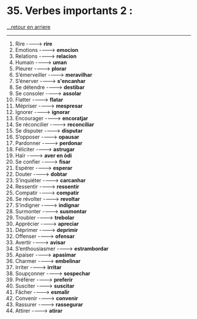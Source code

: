 # 35. Verbes importants 2 : 

[...retour en arriere](../../../menu_fiches.md)

---

1. Rire  ----> **rire**
2. Emotions  ----> **emocion**
3. Relations  ----> **relacion**
4. Humain  ----> **uman**
5. Pleurer  ----> **plorar**
6. S’émerveiller  ----> **meravilhar**
7. S’énerver  ----> **s'encanhar**
8. Se détendre  ----> **destibar**
9. Se consoler  ----> **assolar**
10. Flatter  ----> **flatar**
11. Mépriser  ----> **mespresar**
12. Ignorer  ----> **ignorar**
13. Encourager  ----> **encoratjar**
14. Se réconcilier  ----> **reconciliar**
15. Se disputer  ----> **disputar**
16. S’opposer  ----> **opausar**
17. Pardonner  ----> **perdonar**
18. Féliciter  ----> **astrugar**
19. Haïr  ----> **aver en òdi**
20. Se confier  ----> **fisar**
21. Espérer  ----> **esperar**
22. Douter  ----> **dobtar**
23. S’inquiéter  ----> **carcanhar**
24. Ressentir  ----> **ressentir**
25. Compatir  ----> **compatir**
26. Se révolter  ----> **revoltar**
27. S’indigner  ----> **indignar**
28. Surmonter  ----> **susmontar**
29. Troubler  ----> **trebolar**
30. Apprécier  ----> **apreciar**
31. Déprimer  ----> **deprimir**
32. Offenser  ----> **ofensar**
33. Avertir  ----> **avisar**
34. S’enthousiasmer  ----> **estrambordar**
35. Apaiser  ----> **apasimar**
36. Charmer  ----> **embelinar**
37. Irriter  ----> **irritar**
38. Soupçonner  ----> **sospechar**
39. Préférer  ----> **preferir**
40. Susciter  ----> **suscitar**
41. Fâcher  ----> **esmalir**
42. Convenir  ----> **convenir**
43. Rassurer  ----> **rassegurar**
44. Attirer ----> **atirar**
